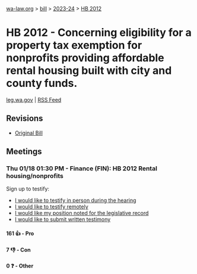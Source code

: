 [wa-law.org](/) > [bill](/bill/) > [2023-24](/bill/2023-24/) > [HB 2012](/bill/2023-24/hb/2012/)

# HB 2012 - Concerning eligibility for a property tax exemption for nonprofits providing affordable rental housing built with city and county funds.
[leg.wa.gov](https://app.leg.wa.gov/billsummary?BillNumber=2012&Year=2023&Initiative=false) | [RSS Feed](./rss.xml)

## Revisions
* [Original Bill](1/)

## Meetings
### Thu 01/18 01:30 PM - Finance (FIN): HB 2012 Rental housing/nonprofits
Sign up to testify:
* [I would like to testify in person during the hearing](https://app.leg.wa.gov/csi/Testifier/Add?chamber=House&mId=31609&aId=156371&caId=23161&tId=1)
* [I would like to testify remotely](https://app.leg.wa.gov/csi/Testifier/Add?chamber=House&mId=31609&aId=156371&caId=23161&tId=2)
* [I would like my position noted for the legislative record](https://app.leg.wa.gov/csi/Testifier/Add?chamber=House&mId=31609&aId=156371&caId=23161&tId=3)
* [I would like to submit written testimony](https://app.leg.wa.gov/csi/Testifier/Add?chamber=House&mId=31609&aId=156371&caId=23161&tId=4)

#### 161 👍 - Pro

#### 7 👎 - Con

#### 0 ❓ - Other
